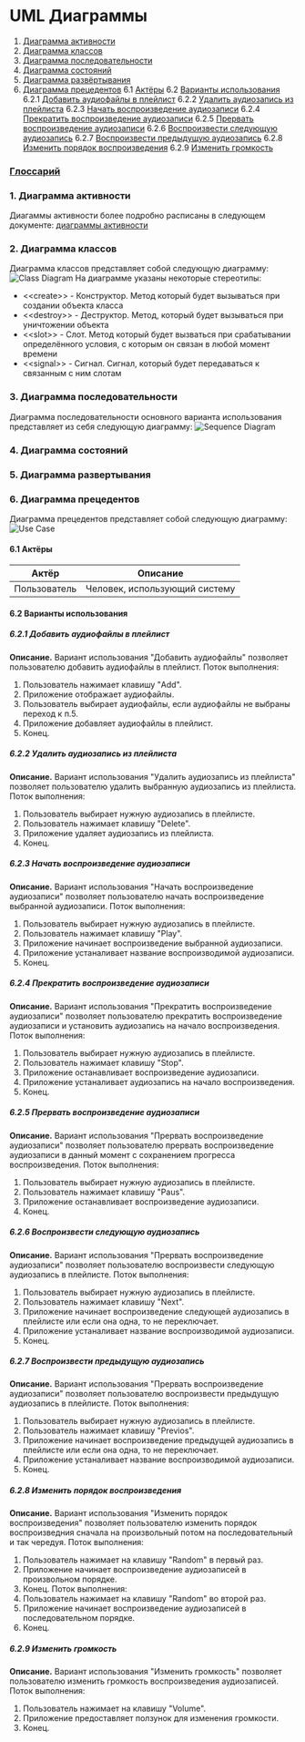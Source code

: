 # UML Диаграммы
1. [Диаграмма активности](#1)
2. [Диаграмма классов](#2)
3. [Диаграмма последовательности](#3)
4. [Диаграмма состояний](#4)
5. [Диаграмма развёртывания](#5)
6. [Диаграмма прецедентов](#6)
6.1 [Актёры](#6.1)
6.2 [Варианты использования](#6.2)
6.2.1 [Добавить аудиофайлы в плейлист](#6.2.1)
6.2.2 [Удалить аудиозапись из плейлиста](#6.2.2)
6.2.3 [Начать воспроизведение аудиозаписи](#6.2.3)
6.2.4 [Прекратить воспроизведение аудиозаписи](#6.2.4)
6.2.5 [Прервать воспроизведение аудиозаписи](#6.2.5)
6.2.6 [Воспроизвести следующую аудиозапись](#6.2.6)
6.2.7 [Воспроизвести предыдущую аудиозапись](#6.2.7)
6.2.8 [Изменить порядок воспроизведения](#6.2.8)
6.2.9 [Изменить громкость](#6.2.9)

### [Глоссарий](https://github.com/steppbol/B-Player/blob/master/docs/Project%20Documentation/Glossary.md)

### 1. Диаграмма активности<a name="1"></a>
Диагаммы активности более подробно расписаны в следующем документе: [диаграммы активности](https://github.com/steppbol/B-Player/blob/master/docs/Project%20Documentation/UMLDiagrams/Activity/README.md)

### 2. Диаграмма классов<a name="2"></a>
Диаграмма классов представляет собой следующую диаграмму: 
![Class Diagram](https://raw.githubusercontent.com/steppbol/B-Player/master/docs/Project%20Documentation/UMLDiagrams/Class/ClassDiagram.png)
На диаграмме указаны некоторые стереотипы:
* \<\<create\>\> - Конструктор. Метод который будет вызываться при создании объекта класса
* \<\<destroy\>\> - Деструктор. Метод, который будет вызываться при уничтожении объекта
* \<\<slot\>\> - Слот. Метод который будет вызваться при срабатывании определённого условия, с которым он связан в любой момент времени
* \<\<signal\>\> - Сигнал. Сигнал, который будет передаваться к связанным с ним слотам
  
### 3. Диаграмма последовательности<a name="3"></a>
Диаграмма последовательности основного варианта использования представляет из себя следующую диаграмму:
![Sequence Diagram](https://raw.githubusercontent.com/steppbol/B-Player/master/docs/Project%20Documentation/UMLDiagrams/Sequence/SequenceDiagram.png)

### 4. Диаграмма состояний<a name="4"></a>

### 5. Диаграмма развертывания<a name="5"></a>

### 6. Диаграмма прецедентов<a name="6"></a>
Диаграмма прецедентов представляет собой следующую диаграмму: 
![Use Case](https://raw.githubusercontent.com/steppbol/B-Player/master/docs/Project%20Documentation/UMLDiagrams/Use%20Case/UseCase.png)
#### 6.1 Актёры<a name="6.1"></a>
Актёр | Описание
--- | ---
Пользователь|Человек, использующий систему

#### 6.2 Варианты использования<a name="6.2"></a>
##### 6.2.1 Добавить аудиофайлы в плейлист<a name="6.2.1"></a>
**Описание.** Вариант использования "Добавить аудиофайлы" позволяет пользователю добавить аудиофайлы в плейлист.
Поток выполнения:
1. Пользователь нажимает клавишу "Add".
2. Приложение отображает аудиофайлы.
3. Пользователь выбирает аудиофайлы, если аудиофайлы не выбраны переход к п.5.
4. Приложение добавляет аудиофайлы в плейлист.
5. Конец.
##### 6.2.2 Удалить аудиозапись из плейлиста<a name="6.2.2"></a>
**Описание.** Вариант использования "Удалить аудиозапись из плейлиста" позволяет пользователю удалить выбранную аудиозапись из плейлиста.
Поток выполнения:
1. Пользователь выбирает нужную аудиозапись в плейлисте.
2. Пользователь нажимает клавишу "Delete".
3. Приложение удаляет аудиозапись из плейлиста.
4. Конец.
##### 6.2.3 Начать воспроизведение аудиозаписи<a name="6.2.3"></a>
**Описание.** Вариант использования "Начать воспроизведение аудиозаписи" позволяет пользователю начать воспроизведение выбранной аудиозаписи.
Поток выполнения:
1. Пользователь выбирает нужную аудиозапись в плейлисте.
2. Пользователь нажимает клавишу "Play".
3. Приложение начинает воспроизведение выбранной аудиозаписи.
4. Приложение устаналивает название воспроизводимой аудиозаписи.
5. Конец.
##### 6.2.4 Прекратить воспроизведение аудиозаписи<a name="6.2.4"></a>
**Описание.** Вариант использования "Прекратить воспроизведение аудиозаписи" позволяет пользователю прекратить воспроизведение аудиозаписи и установить аудиозапись на начало воспроизведения.
Поток выполнения:
1. Пользователь выбирает нужную аудиозапись в плейлисте.
2. Пользователь нажимает клавишу "Stop".
3. Приложение останавливает воспроизведение аудиозаписи.
4. Приложение устаналивает аудиозапись на начало воспроизведения.
5. Конец.
##### 6.2.5 Прервать воспроизведение аудиозаписи<a name="6.2.5"></a>
**Описание.** Вариант использования "Прервать воспроизведение аудиозаписи" позволяет пользователю прервать воспроизведение аудиозаписи в данный момент с сохранением прогресса воспроизведения.
Поток выполнения:
1. Пользователь выбирает нужную аудиозапись в плейлисте.
2. Пользователь нажимает клавишу "Paus".
3. Приложение останавливает воспроизведение аудиозаписи.
4. Конец.
##### 6.2.6 Воспроизвести следующую аудиозапись<a name="6.2.6"></a>
**Описание.** Вариант использования "Прервать воспроизведение аудиозаписи" позволяет пользователю воспроизвести следующую аудиозапись в плейлисте.
Поток выполнения:
1. Пользователь выбирает нужную аудиозапись в плейлисте.
2. Пользователь нажимает клавишу "Next".
3. Приложение начинает воспроизведение следующей аудиозапись в плейлисте или если она одна, то не переключает.
4. Приложение устаналивает название воспроизводимой аудиозаписи.
5. Конец.
##### 6.2.7 Воспроизвести предыдущую аудиозапись<a name="6.2.7"></a>
**Описание.** Вариант использования "Прервать воспроизведение аудиозаписи" позволяет пользователю воспроизвести предыдущую аудиозапись в плейлисте.
Поток выполнения:
1. Пользователь выбирает нужную аудиозапись в плейлисте.
2. Пользователь нажимает клавишу "Previos".
3. Приложение начинает воспроизведение предыдущей аудиозапись в плейлисте или если она одна, то не переключает.
4. Приложение устаналивает название воспроизводимой аудиозаписи.
5. Конец.
##### 6.2.8 Изменить порядок воспроизведения<a name="6.2.8"></a>
**Описание.** Вариант использования "Изменить порядок воспроизведения" позволяет пользователю изменить порядок воспроизведния сначала на произвольный потом на последовательный и так чередуя.
Поток выполнения:
1. Пользователь нажимает на клавишу "Random" в первый раз.
2. Приложение начинает воспроизведение аудиозаписей в произвольном порядке.
3. Конец.
Поток выполнения:
1. Пользователь нажимает на клавишу "Random" во второй раз.
2. Приложение начинает воспроизведение аудиозаписей в последовательном порядке.
3. Конец.
##### 6.2.9 Изменить громкость<a name="6.2.9"></a>
**Описание.** Вариант использования "Изменить громкость" позволяет пользователю изменить громкость воспроизведения аудиозаписей.
Поток выполнения:
1. Пользователь нажимает на клавишу "Volume".
2. Приложение предоставляет ползунок для изменения громкости.
3. Конец.
